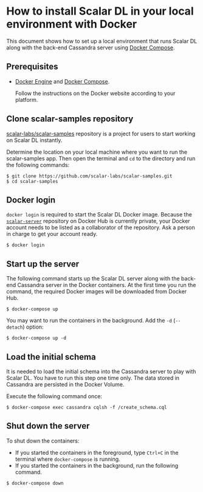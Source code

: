 # How to install Scalar DL in your local environment with Docker

This document shows how to set up a local environment that runs Scalar DL
along with the back-end Cassandra server using [Docker
Compose](https://docs.docker.com/compose/).

## Prerequisites

- [Docker Engine](https://docs.docker.com/engine/) and [Docker Compose](https://docs.docker.com/compose/).

    Follow the instructions on the Docker website according to your platform.


## Clone scalar-samples repository

[scalar-labs/scalar-samples](https://github.com/scalar-labs/scalar-samples)
repository is a project for users to start working on Scalar DL instantly.

Determine the location on your local machine where you want to run the
scalar-samples app. Then open the terminal and `cd` to the directory and run the
following commands:

```
$ git clone https://github.com/scalar-labs/scalar-samples.git
$ cd scalar-samples
```

## Docker login

`docker login` is required to start the Scalar DL Docker image. Because the
[`scalar-server`](https://hub.docker.com/r/scalarlabs/scalar-server/) repository
on Docker Hub is currently private, your Docker account needs to be listed as a
collaborator of the repository. Ask a person in charge to get your account
ready.

```
$ docker login
```

## Start up the server

The following command starts up the Scalar DL server along with the back-end
Cassandra server in the Docker containers. At the first time you run the
command, the required Docker images will be downloaded from Docker Hub.

```
$ docker-compose up
```

You may want to run the containers in the background. Add the `-d` (`--detach`) option:

```
$ docker-compose up -d
```

## Load the initial schema

It is needed to load the initial schema into the Cassandra server to play with
Scalar DL. You have to run this step one time only. The data stored in Cassandra
are persisted in the Docker Volume.

Execute the following command once:

```
$ docker-compose exec cassandra cqlsh -f /create_schema.cql
```

## Shut down the server

To shut down the containers:

- If you started the containers in the foreground, type `Ctrl+C` in the terminal
  where `docker-compose` is running.
- If you started the containers in the background, run the following command.

```
$ docker-compose down
```
